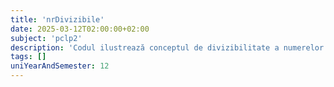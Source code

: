 ```yaml
---
title: 'nrDivizibile'
date: 2025-03-12T02:00:00+02:00
subject: 'pclp2'
description: 'Codul ilustrează conceptul de divizibilitate a numerelor întregi. Folosind operatorul modulo (%), verifică dacă un număr este multiplu al altuia, aplicând logică condițională pentru a afișa rezultatul împărțirii exacte.'
tags: []
uniYearAndSemester: 12
---
```


